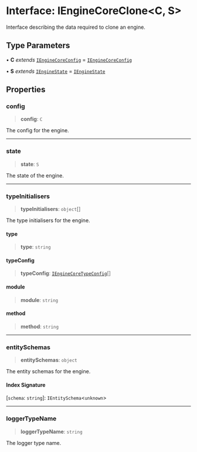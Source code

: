 # Interface: IEngineCoreClone\<C, S\>

Interface describing the data required to clone an engine.

## Type Parameters

• **C** *extends* [`IEngineCoreConfig`](IEngineCoreConfig.md) = [`IEngineCoreConfig`](IEngineCoreConfig.md)

• **S** *extends* [`IEngineState`](IEngineState.md) = [`IEngineState`](IEngineState.md)

## Properties

### config

> **config**: `C`

The config for the engine.

***

### state

> **state**: `S`

The state of the engine.

***

### typeInitialisers

> **typeInitialisers**: `object`[]

The type initialisers for the engine.

#### type

> **type**: `string`

#### typeConfig

> **typeConfig**: [`IEngineCoreTypeConfig`](../type-aliases/IEngineCoreTypeConfig.md)[]

#### module

> **module**: `string`

#### method

> **method**: `string`

***

### entitySchemas

> **entitySchemas**: `object`

The entity schemas for the engine.

#### Index Signature

\[`schema`: `string`\]: `IEntitySchema`\<`unknown`\>

***

### loggerTypeName

> **loggerTypeName**: `string`

The logger type name.
